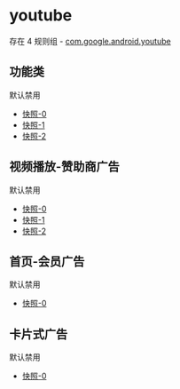 # youtube

存在 4 规则组 - [com.google.android.youtube](/src/apps/com.google.android.youtube.ts)

## 功能类

默认禁用

- [快照-0](https://i.gkd.li/import/13797491)
- [快照-1](https://i.gkd.li/import/12565261)
- [快照-2](https://i.gkd.li/import/13705106)

## 视频播放-赞助商广告

默认禁用

- [快照-0](https://i.gkd.li/import/12877346)
- [快照-1](https://i.gkd.li/import/13797491)
- [快照-2](https://i.gkd.li/import/13705106)

## 首页-会员广告

默认禁用

- [快照-0](https://i.gkd.li/import/12877357)

## 卡片式广告

默认禁用

- [快照-0](https://i.gkd.li/import/13797512)
